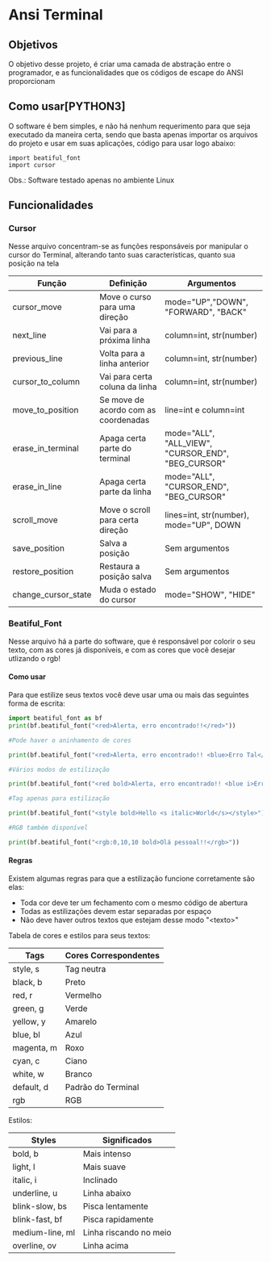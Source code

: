 # Ansi Terminal
## Objetivos
O objetivo desse projeto, é criar uma camada de abstração entre o programador, e as funcionalidades que os códigos de escape do ANSI proporcionam

## Como usar[PYTHON3]
O software é bem simples, e não há nenhum requerimento para que seja executado da maneira certa, sendo que basta apenas importar os arquivos do projeto e usar em suas aplicações, código para usar logo abaixo:

```
import beatiful_font
import cursor
```

Obs.: Software testado apenas no ambiente Linux

## Funcionalidades
### Cursor
Nesse arquivo concentram-se as funções responsáveis por manipular o cursor do Terminal, alterando tanto suas características, quanto sua posição na tela

Função              | Definição                            | Argumentos
------------------- | ------------------------------------ | -------------------------------------------------- |
cursor_move         | Move o curso para uma direção        | mode="UP","DOWN", "FORWARD", "BACK"                |
next_line           | Vai para a próxima linha             | column=int, str(number)                            |
previous_line       | Volta para a linha anterior          | column=int, str(number)                            |
cursor_to_column    | Vai para certa coluna da linha       | column=int, str(number)                            |
move_to_position    | Se move de acordo com as coordenadas | line=int e column=int                              |
erase_in_terminal   | Apaga certa parte do terminal        | mode="ALL", "ALL_VIEW", "CURSOR_END", "BEG_CURSOR" |
erase_in_line       | Apaga certa parte da linha           | mode="ALL", "CURSOR_END", "BEG_CURSOR"             |
scroll_move         | Move o scroll para certa direção     | lines=int, str(number), mode="UP", DOWN            |
save_position       | Salva a posição                      | Sem argumentos                                     |
restore_position    | Restaura a posição salva             | Sem argumentos                                     |
change_cursor_state | Muda o estado do cursor              | mode="SHOW", "HIDE"                                |


### Beatiful_Font
Nesse arquivo há a parte do software, que é responsável por colorir o seu texto, com as cores já disponíveis, e com as cores que você desejar utlizando o rgb!

#### Como usar
Para que estilize seus textos você deve usar uma ou mais das seguintes forma de escrita:

```python
import beatiful_font as bf
print(bf.beatiful_font("<red>Alerta, erro encontrado!!</red>"))

#Pode haver o aninhamento de cores

print(bf.beatiful_font("<red>Alerta, erro encontrado!! <blue>Erro Tal</blue></red>"))

#Vários modos de estilização

print(bf.beatiful_font("<red bold>Alerta, erro encontrado!! <blue i>Erro Tal</blue></red>"))

#Tag apenas para estilização

print(bf.beatiful_font("<style bold>Hello <s italic>World</s></style>"))

#RGB também disponível

print(bf.beatiful_font("<rgb:0,10,10 bold>Olá pessoal!!</rgb>"))
```

#### Regras 
Existem algumas regras para que a estilização funcione corretamente são elas:

* Toda cor deve ter um fechamento com o mesmo código de abertura
* Todas as estilizações devem estar separadas por espaço
* Não deve haver outros textos que estejam desse modo "\<texto>" 

Tabela de cores e estilos para seus textos:

Tags       | Cores Correspondentes |
---------- | --------------------- |
style, s   | Tag neutra            |
black, b   | Preto                 |
red, r     | Vermelho              |
green, g   | Verde                 |
yellow, y  | Amarelo               |
blue, bl   | Azul                  |
magenta, m | Roxo                  |
cyan, c    | Ciano                 |
white, w   | Branco                |
default, d | Padrão do Terminal    |
rgb        | RGB                   |

Estilos:

Styles          | Significados           |
--------------- | ---------------------- |
bold, b         | Mais intenso           |
light, l        | Mais suave             |
italic, i       | Inclinado              |
underline, u    | Linha abaixo           |
blink-slow, bs  | Pisca lentamente       |
blink-fast, bf  | Pisca rapidamente      |
medium-line, ml | Linha riscando no meio |
overline, ov    | Linha acima            |

